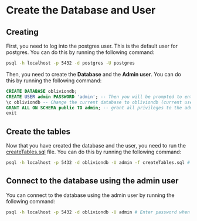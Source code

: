 # Create the Database and User

## Creating
First, you need to log into the postgres user. This is the default user for postgres. You can do this by running the following command:
```bash
psql -h localhost -p 5432 -d postgres -U postgres
```

Then, you need to create the **Database** and the **Admin user**. You can do this by running the following command:
```sql
CREATE DATABASE obliviondb;
CREATE USER admin PASSWORD 'admin'; -- Then you will be prompted to enter a password
\c obliviondb -- Change the current database to obliviondb (current user is postgres)
GRANT ALL ON SCHEMA public TO admin; -- grant all privileges to the admin user on this database
exit
```

## Create the tables
Now that you have created the database and the user, you need to run the [createTables.sql](createTables.sql) file. You can do this by running the following command:
```bash
psql -h localhost -p 5432 -d obliviondb -U admin -f createTables.sql # Enter password when prompted
```

## Connect to the database using the admin user
You can connect to the database using the admin user by running the following command:
```bash
psql -h localhost -p 5432 -d obliviondb -U admin # Enter password when prompted
```